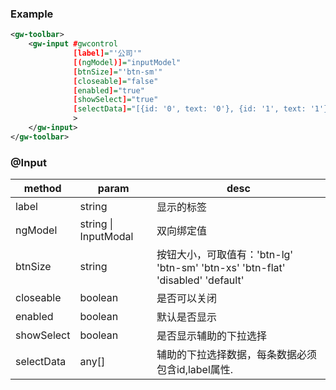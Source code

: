 
### Example

```xml
<gw-toolbar>
    <gw-input #gwcontrol
              [label]="'公司'"
              [(ngModel)]="inputModel"
              [btnSize]="'btn-sm'"
              [closeable]="false"
              [enabled]="true"
              [showSelect]="true"
              [selectData]="[{id: '0', text: '0'}, {id: '1', text: '1'}]"
              >
    </gw-input>
</gw-toolbar>
```

### @Input


|	method				  |	 param 		      | 	            	desc 					|
|-------------------------|-------------------|-------------------------------------------------|
|	label                 |    string         |      显示的标签                                |
|	ngModel               |string \| InputModal |      双向绑定值                                |
|	btnSize               |    string         |      按钮大小，可取值有：'btn-lg' 'btn-sm' 'btn-xs' 'btn-flat' 'disabled' 'default'                                |
|	closeable             |    boolean        |      是否可以关闭                                |
|	enabled               |    boolean        |      默认是否显示                                |
|	showSelect            |    boolean        |      是否显示辅助的下拉选择                                |
|	selectData            |    any[]          |      辅助的下拉选择数据，每条数据必须包含id,label属性.                         |






